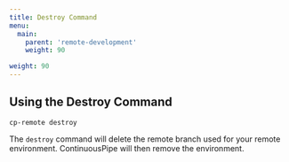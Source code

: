 ```yaml
---
title: Destroy Command
menu:
  main:
    parent: 'remote-development'
    weight: 90

weight: 90
---
```

## Using the Destroy Command

```
cp-remote destroy
```

The `destroy` command will delete the remote branch used for your remote environment. ContinuousPipe will then remove the environment.
